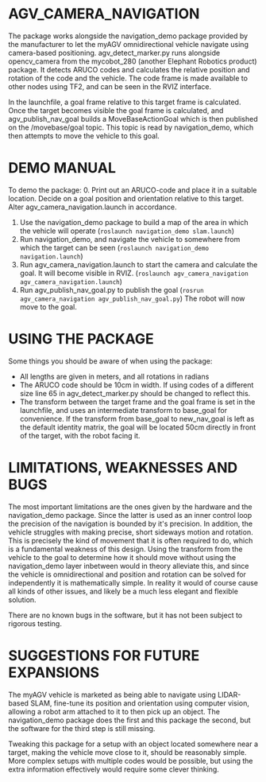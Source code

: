 # AGV_CAMERA_NAVIGATION
The package works alongside the navigation_demo package provided by the manufacturer to let the myAGV omnidirectional vehicle navigate using camera-based positioning. agv_detect_marker.py runs alongside opencv_camera from the mycobot_280 (another Elephant Robotics product) package. It detects ARUCO codes and calculates the relative position and rotation of the code and the vehicle. The code frame is made available to other nodes using TF2, and can be seen in the RVIZ interface. 

In the launchfile, a goal frame relative to this target frame is calculated. Once the target becomes visible the goal frame is calculated, and agv_publish_nav_goal builds a MoveBaseActionGoal which is then published on the /movebase/goal topic. This topic is read by navigation_demo, which then attempts to move the vehicle to this goal. 

# DEMO MANUAL
To demo the package:
0. Print out an ARUCO-code and place it in a suitable location. Decide on a goal position and orientation relative to this target. Alter agv_camera_navigation.launch in accordance. 
1. Use the navigation_demo package to build a map of the area in which the vehicle will operate (`roslaunch navigation_demo slam.launch`)
2. Run navigation_demo, and navigate the vehicle to somewhere from which the target can be seen (`roslaunch navigation_demo navigation.launch`)
3. Run agv_camera_navigation.launch to start the camera and calculate the goal. It will become visible in RVIZ. (`roslaunch agv_camera_navigation agv_camera_navigation.launch`)
4. Run agv_publish_nav_goal.py to publish the goal (`rosrun agv_camera_navigation agv_publish_nav_goal.py`)
The robot will now move to the goal. 

# USING THE PACKAGE
Some things you should be aware of when using the package:
* All lengths are given in meters, and all rotations in radians
* The ARUCO code should be 10cm in width. If using codes of a different size line 65 in agv_detect_marker.py should be changed to reflect this.  
* The transform between the target frame and the goal frame is set in the launchfile, and uses an intermediate transform to base_goal for convenience. If the transform from base_goal to new_nav_goal is left as the default identity matrix, the goal will be located 50cm directly in front of the target, with the robot facing it. 

# LIMITATIONS, WEAKNESSES AND BUGS
The most important limitations are the ones given by the hardware and the navigation_demo package. Since the latter is used as an inner control loop the precision of the navigation is bounded by it's precision. In addition, the vehicle struggles with making precise, short sideways motion and rotation. This is precisely the kind of movement that it is often required to do, which is a fundamental weakness of this design. Using the transform from the vehicle to the goal to determine how it should move without using the navigation_demo layer inbetween would in theory alleviate this, and since the vehicle is omnidirectional and position and rotation can be solved for independently it is mathematically simple. In reality it would of course cause all kinds of other issues, and likely be a much less elegant and flexible solution. 

There are no known bugs in the software, but it has not been subject to rigorous testing. 

# SUGGESTIONS FOR FUTURE EXPANSIONS
The myAGV vehicle is marketed as being able to navigate using LIDAR-based SLAM, fine-tune its position and orientation using computer vision, allowing a robot arm attached to it to then pick up an object. The navigation_demo package does the first and this package the second, but the software for the third step is still missing. 

Tweaking this package for a setup with an object located somewhere near a target, making the vehicle move close to it, should be reasonably simple. More complex setups with multiple codes would be possible, but using the extra information effectively would require some clever thinking. 